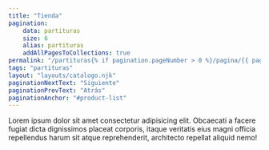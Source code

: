 ```yaml
---
title: "Tienda"
pagination:
    data: partituras
    size: 6
    alias: partituras
    addAllPagesToCollections: true
permalink: "/partituras{% if pagination.pageNumber > 0 %}/pagina/{{ pagination.pageNumber }}{% endif %}/index.html"
tags: "partituras"
layout: "layouts/catalogo.njk"
paginationNextText: "Siguiente"
paginationPrevText: "Atrás"
paginationAnchor: "#product-list"
---
```


Lorem ipsum dolor sit amet consectetur adipisicing elit. Obcaecati a facere fugiat dicta dignissimos placeat corporis, itaque veritatis eius magni officia repellendus harum sit atque reprehenderit, architecto repellat aliquid nemo!
